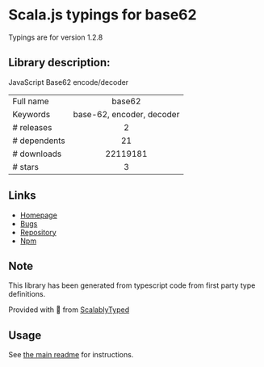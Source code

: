 
# Scala.js typings for base62

Typings are for version 1.2.8

## Library description:
JavaScript Base62 encode/decoder

|                    |                 |
| ------------------ | :-------------: |
| Full name          | base62 |
| Keywords           | base-62, encoder, decoder |
| # releases         | 2 |
| # dependents       | 21 |
| # downloads        | 22119181 |
| # stars            | 3 |

## Links
- [Homepage](https://github.com/base62/base62.js)
- [Bugs](https://github.com/base62/base62.js/issues)
- [Repository](https://github.com/base62/base62.js)
- [Npm](https://www.npmjs.com/package/base62)
    


## Note
This library has been generated from typescript code from first party type definitions.

Provided with :purple_heart: from [ScalablyTyped](https://github.com/oyvindberg/ScalablyTyped)

## Usage
See [the main readme](../../readme.md) for instructions.


